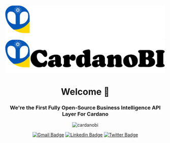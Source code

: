 <div align="center">

![This is an image](./img/cardanobi_logo_full_white.png#gh-dark-mode-only)
![This is an image](./img/cardanobi_logo_full_black.png#gh-light-mode-only)


<h1>Welcome 👋</h1>
<h3>We're the First Fully Open-Source Business Intelligence API Layer For Cardano</h3>


<img src="https://komarev.com/ghpvc/?username=cardanobi&label=visitors&color=0e75b6&style=flat" alt="cardanobi" />

[![Gmail Badge](https://img.shields.io/badge/-info@cardanobi.io-c14438?style=flat&logo=Gmail&logoColor=white)](mailto:info@cardanobi.io "Connect via Email")
[![Linkedin Badge](https://img.shields.io/badge/-CardanoBI-0072b1?style=flat&logo=Linkedin&logoColor=white)](https://www.linkedin.com/in/cardanobi/ "Connect on LinkedIn")
[![Twitter Badge](https://img.shields.io/badge/-@CardanoBI-00acee?style=flat&logo=Twitter&logoColor=white)](https://twitter.com/intent/follow?screen_name=cardanobi "Follow on Twitter")

</div>
